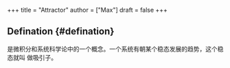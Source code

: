 +++
title = "Attractor"
author = ["Max"]
draft = false
+++

## Defination {#defination}

是微积分和系统科学论中的一个概念。一个系统有朝某个稳态发展的趋势，这个稳态就叫
做吸引子。
